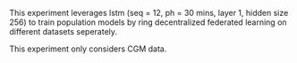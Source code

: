 This experiment leverages lstm (seq = 12, ph = 30 mins, layer 1, hidden size 256) to train population models by ring decentralized federated learning on different datasets seperately.

This experiment only considers CGM data.
